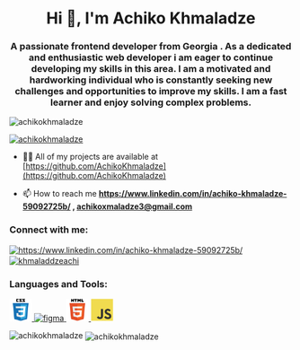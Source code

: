 <h1 align="center">Hi 👋, I'm Achiko Khmaladze</h1>
<h3  align="center">A passionate frontend developer from Georgia . As a dedicated and enthusiastic web developer i am eager to continue developing my skills in this area. I am a motivated and hardworking individual who is constantly seeking new challenges and opportunities to improve my skills. I am a fast learner and enjoy solving complex problems.</h3>

<p align="left"> <img src="https://komarev.com/ghpvc/?username=achikokhmaladze&label=Profile%20views&color=0e75b6&style=flat" alt="achikokhmaladze" /> </p>

<p align="left"> <a href="https://github.com/ryo-ma/github-profile-trophy"><img src="https://github-profile-trophy.vercel.app/?username=achikokhmaladze" alt="achikokhmaladze" /></a> </p>

- 👨‍💻 All of my projects are available at [https://github.com/AchikoKhmaladze](https://github.com/AchikoKhmaladze)

- 📫 How to reach me **https://www.linkedin.com/in/achiko-khmaladze-59092725b/ , achikoxmaladze3@gmail.com**

<h3 align="left">Connect with me:</h3>
<p align="left">
<a href="https://linkedin.com/in/https://www.linkedin.com/in/achiko-khmaladze-59092725b/" target="blank"><img align="center" src="https://raw.githubusercontent.com/rahuldkjain/github-profile-readme-generator/master/src/images/icons/Social/linked-in-alt.svg" alt="https://www.linkedin.com/in/achiko-khmaladze-59092725b/" height="30" width="40" /></a>
<a href="https://instagram.com/khmaladdzeachi" target="blank"><img align="center" src="https://raw.githubusercontent.com/rahuldkjain/github-profile-readme-generator/master/src/images/icons/Social/instagram.svg" alt="khmaladdzeachi" height="30" width="40" /></a>
</p>

<h3 align="left">Languages and Tools:</h3>
<p align="left"> <a href="https://www.w3schools.com/css/" target="_blank" rel="noreferrer"> <img src="https://raw.githubusercontent.com/devicons/devicon/master/icons/css3/css3-original-wordmark.svg" alt="css3" width="40" height="40"/> </a> <a href="https://www.figma.com/" target="_blank" rel="noreferrer"> <img src="https://www.vectorlogo.zone/logos/figma/figma-icon.svg" alt="figma" width="40" height="40"/> </a> <a href="https://www.w3.org/html/" target="_blank" rel="noreferrer"> <img src="https://raw.githubusercontent.com/devicons/devicon/master/icons/html5/html5-original-wordmark.svg" alt="html5" width="40" height="40"/> </a> <a href="https://developer.mozilla.org/en-US/docs/Web/JavaScript" target="_blank" rel="noreferrer"> <img src="https://raw.githubusercontent.com/devicons/devicon/master/icons/javascript/javascript-original.svg" alt="javascript" width="40" height="40"/> </a> </p>

<p><img align="left" src="https://github-readme-stats.vercel.app/api/top-langs?username=achikokhmaladze&show_icons=true&locale=en&layout=compact" alt="achikokhmaladze" /></p>

<p>&nbsp;<img align="center" src="https://github-readme-stats.vercel.app/api?username=achikokhmaladze&show_icons=true&locale=en" alt="achikokhmaladze" /></p>
